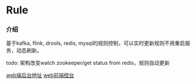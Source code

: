 # Rule

### 介绍
基于kafka, flink, drools, redis, mysql的规则控制，可以实时更新规则不用重启服务，动态刷新。

todo: 架构改变watch zookeeper/get status from redis，规则自动更新

[web端后台地址](https://github.com/cealiu/rule-system)
[web前端控台](https://github.com/cealiu/rule-system-vue)
